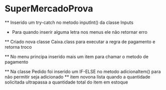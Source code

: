 # SuperMercadoProva

** Inserido um try-catch no metodo inputInt() da classe Inputs
* Para quando inserir alguma letra nos menus ele não retornar erro

** Criado nova classe Caixa.class para executar a regra de pagamento e retorna troco

** No menu principa inserido mais um item para chamar o metodo de pagamento

** Na classe Pedido foi inserido um IF-ELSE no metodo adicionaItem() para não permitir seja adicionado
** item novona lista quando a quantidade solicitada ultrapassa a quantidade total do item em estoque
